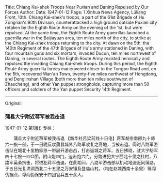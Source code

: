 Title: Chiang Kai-shek Troops Near Puxian and Daning Repulsed by Our Forces
Author:
Date: 1947-01-12
Page: 1
Xinhua News Agency, Lüliang Front, 10th. Chiang Kai-shek's troops, a part of the 61st Brigade of Hu Zongnan's 90th Division, counterattacked a high ground outside Puxian city retaken by the Eighth Route Army on the evening of the 1st, but were repulsed. At the same time, the Eighth Route Army guerrillas launched a guerrilla war in the Baijiayuan area, ten miles north of the city, to strike at the Chiang Kai-shek troops returning to the city. At dawn on the 5th, the 140th Regiment of the 47th Brigade of Hu's army stationed in Daning, with four mountain guns and six mortars, invaded Ducun, ten miles northwest of Daning, in several routes. The Eighth Route Army resisted heroically and repulsed the invading Chiang Kai-shek troops. During this period, the Eighth Route Army guerrilla forces maneuvered closer to the Tongpu Road and, on the 5th, recovered Wan'an Town, twenty-five miles northwest of Hongdong, and Denglinshan Village (both more than ten miles southwest of Zhaocheng), and other Yan puppet strongholds, capturing more than 50 officers and soldiers of the Yan puppet Security 14th Regiment.



<hr /> 

Original: 


### 蒲县大宁附近蒋军被我击退

1947-01-12
第1版()
专栏：

　　蒲县大宁附近蒋军被我击退
    【新华社吕梁前线十日电】蒋军胡宗南部九十师六一旅一部，于一日晚反攻蒲县城外八路军收复之高地，当被击退。同时八路军游击队在城北十里柏家原一带展开游击战，打击返城之蒋军。五日拂晓，驻大宁胡军四十七旅一四○团，附山炮四门，迫击炮六门，分路进犯大宁西北十里之杜村，八路军英勇抗击，将进犯蒋军击退，在此期间，八路军游击部队机动地迫近同蒲路，于五日光复洪洞西北二十五里之万安镇及登临山村。（均在赵城西南十余里）等阎伪据点，俘阎伪保安十四团官兵五十余人。
